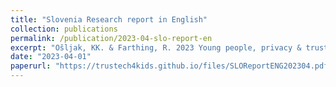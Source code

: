 ```yaml
---
title: "Slovenia Research report in English"
collection: publications
permalink: /publication/2023-04-slo-report-en
excerpt: "Ošljak, KK. & Farthing, R. 2023 Young people, privacy & trust"
date: "2023-04-01"
paperurl: "https://trustech4kids.github.io/files/SLOReportENG202304.pdf"
---
```

